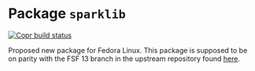 # Package `sparklib`

[![Copr build status](https://copr.fedorainfracloud.org/coprs/dvraaij/ada/package/sparklib/status_image/last_build.png)](https://copr.fedorainfracloud.org/coprs/dvraaij/ada/package/sparklib/)

Proposed new package for Fedora Linux. This package is supposed to be on parity with the FSF 13 branch in the upstream repository found [here](https://github.com/AdaCore/sparklib).
